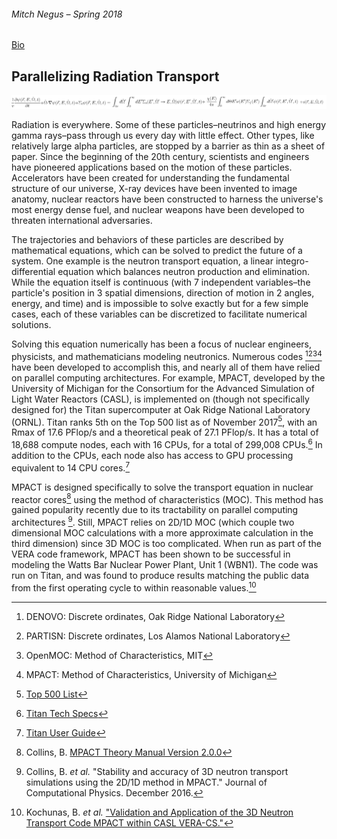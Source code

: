 ###### Mitch Negus – Spring 2018

[Bio](bio.md)

## Parallelizing Radiation Transport

<img src="img/te.png" width="1000px"> 

Radiation is everywhere. Some of these particles–neutrinos and high energy gamma rays–pass through us every day with little effect. Other types, like relatively large alpha particles, are stopped by a barrier as thin as a sheet of paper. Since the beginning of the 20th century, scientists and engineers have pioneered applications based on the motion of these particles. Accelerators have been created for understanding the fundamental structure of our universe, X-ray devices have been invented to image anatomy, nuclear reactors have been constructed to harness the universe's most energy dense fuel, and nuclear weapons have been developed to threaten international adversaries.

The trajectories and behaviors of these particles are described by mathematical equations, which can be solved to predict the future of a system. One example is the neutron transport equation, a linear integro-differential equation which balances neutron production and elimination. While the equation itself is continuous (with 7 independent variables–the particle's position in 3 spatial dimensions, direction of motion in 2 angles, energy, and time) and is impossible to solve exactly but for a few simple cases, each of these variables can be discretized to facilitate numerical solutions.

Solving this equation numerically has been a focus of nuclear engineers, physicists, and mathematicians modeling neutronics. Numerous codes [^fn1][^fn2][^fn3][^fn4] have been developed to accomplish this, and nearly all of them have relied on parallel computing architectures. For example, MPACT, developed by the University of Michigan for the Consortium for the Advanced Simulation of Light Water Reactors (CASL), is implemented on (though not specifically designed for) the Titan supercomputer at Oak Ridge National Laboratory (ORNL). Titan ranks 5th on the Top 500 list as of November 2017[^fn5], with an Rmax of 17.6 PFlop/s and a theoretical peak of 27.1 PFlop/s. It has a total of 18,688 compute nodes, each with 16 CPUs, for a total of 299,008 CPUs.[^fn6] In addition to the CPUs, each node also has access to GPU processing equivalent to 14 CPU cores.[^fn7]

MPACT is designed specifically to solve the transport equation in nuclear reactor cores[^fn8] using the method of characteristics (MOC). This method has gained popularity recently due to its tractability on parallel computing architectures [^fn9]. Still, MPACT relies on 2D/1D MOC (which couple two dimensional MOC calculations with a more approximate calculation in the third dimension) since 3D MOC is too complicated. When run as part of the VERA code framework, MPACT has been shown to be successful in modeling the Watts Bar Nuclear Power Plant, Unit 1 (WBN1). The code was run on Titan, and was found to produce results matching the public data from the first operating cycle to within reasonable values.[^fn10] 



[^fn1]: DENOVO: Discrete ordinates, Oak Ridge National Laboratory
[^fn2]: PARTISN: Discrete ordinates, Los Alamos National Laboratory
[^fn3]: OpenMOC: Method of Characteristics, MIT
[^fn4]: MPACT: Method of Characteristics, University of Michigan
[^fn5]: [Top 500 List](https://www.top500.org/lists/2017/11/)
[^fn6]: [Titan Tech Specs](https://www.olcf.ornl.gov/computing-resources/titan-cray-xk7/)
[^fn7]: [Titan User Guide](https://www.casl.gov/sites/default/files/docs/CASL-U-2015-0078-000.pdf)
[^fn8]: Collins, B. [MPACT Theory Manual Version 2.0.0](https://www.casl.gov/sites/default/files/docs/CASL-U-2015-0078-000.pdf)
[^fn9]: Collins, B. _et al._ "Stability and accuracy of 3D neutron transport simulations using the 2D/1D method in MPACT." Journal of Computational Physics. December 2016.
[^fn10]: Kochunas, B. _et al._ ["Validation and Application of the 3D Neutron Transport Code MPACT within CASL VERA-CS."](https://www.casl.gov/sites/default/files/docs/CASL-U-2015-0078-000.pdf)
